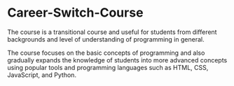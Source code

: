 # Career-Switch-Course

The course is a transitional course and useful for students from different backgrounds and level of understanding of programming in general.

The course focuses on the basic concepts of programming and also gradually expands the knowledge of students into more advanced concepts using popular tools and programming languages such as HTML, CSS, JavaScript, and Python.
